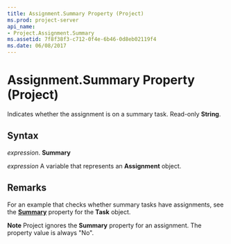 ```yaml
---
title: Assignment.Summary Property (Project)
ms.prod: project-server
api_name:
- Project.Assignment.Summary
ms.assetid: 7f8f38f3-c712-0f4e-6b46-0d8eb02119f4
ms.date: 06/08/2017
---
```



# Assignment.Summary Property (Project)

Indicates whether the assignment is on a summary task. Read-only  **String**.


## Syntax

 _expression_. **Summary**

 _expression_ A variable that represents an **Assignment** object.


## Remarks

For an example that checks whether summary tasks have assignments, see the  **[Summary](task-summary-property-project.md)** property for the **Task** object.


 **Note**  Project ignores the  **Summary** property for an assignment. The property value is always "No".


